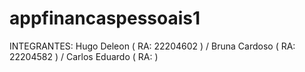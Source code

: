 # appfinancaspessoais1
INTEGRANTES: Hugo Deleon ( RA: 22204602 ) / Bruna Cardoso ( RA: 22204582 ) / Carlos Eduardo ( RA: )
